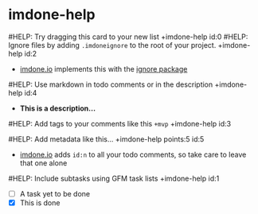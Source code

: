 imdone-help
====
#HELP: Try dragging this card to your new list +imdone-help id:0
#HELP: Ignore files by adding `.imdoneignore` to the root of your project. +imdone-help id:2
- [imdone.io](https://imdone.io) implements this with the [ignore package](https://www.npmjs.com/package/ignore)

#HELP: Use markdown in todo comments or in the description +imdone-help id:4
- **This is a description...**

#HELP: Add tags to your comments like this `+mvp` +imdone-help id:3

#HELP: Add metadata like this... +imdone-help points:5 id:5
- [imdone.io](https://imdone.io) adds `id:n` to all your todo comments, so take care to leave that one alone

#HELP: Include subtasks using GFM task lists +imdone-help id:1
- [ ] A task yet to be done
- [x] This is done
